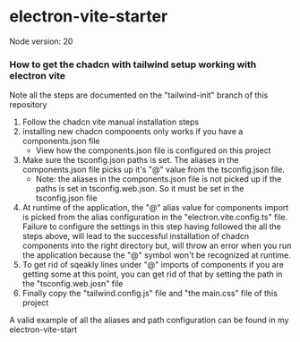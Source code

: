 # electron-vite-starter

Node version: 20

### How to get the chadcn with tailwind setup working with electron vite

Note all the steps are documented on the "tailwind-init" branch of this repository

1. Follow the chadcn vite manual installation steps
2. installing new chadcn components only works if you have a components.json file
   - View how the components.json file is configured on this project
3. Make sure the tsconfig.json paths is set. The aliases in the components.json file picks up it's "@" value from the tsconfig.json file.
   - Note: the aliases in the components.json file is not picked up if the paths is set in tsconfig.web.json. So it must be set in the tsconfig.json file
4. At runtime of the application, the "@" alias value for components import is picked from the alias configuration in the "electron.vite.config.ts" file. Failure to configure the settings in this step having followed the all the steps above, will lead to the successful installation of chadcn components into the right directory but, will throw an error when you run the application because the "@" symbol won't be recognized at runtime.
5. To get rid of sqeakly lines under "@" imports of components if you are getting some at this point, you can get rid of that by setting the path in the "tsconfig.web.josn" file
6. Finally copy the "tailwind.config.js" file and "the main.css" file of this project

A valid example of all the aliases and path configuration can be found in my electron-vite-start
